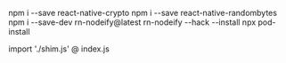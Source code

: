 npm i --save react-native-crypto
npm i --save react-native-randombytes
npm i --save-dev rn-nodeify@latest
rn-nodeify --hack --install
npx pod-install

import './shim.js' @ index.js